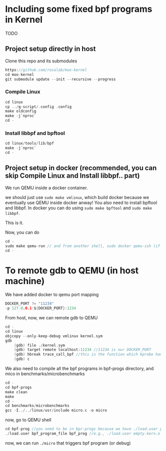 # Including some fixed bpf programs in Kernel
TODO

## Project setup directly in host
Clone this repo and its submodules

```c
https://github.com/rosalab/moo-kernel
cd moo-kernel
git submodule update --init --recursive --progress
```

### Compile Linux

```c
cd linux
cp ../q-script/.config .config
make oldconfig
make -j`nproc`
cd -
```

### Install libbpf and bpftool

```c
cd linux/tools/lib/bpf
make -j`nproc`
cd -
```

## Project setup in docker (recommended, you can skip Compile Linux and Install libbpf.. part)
We run QEMU inside a docker container. 

we should just use `sudo make vmlinux`, which build docker because we eventually use QEMU inside docker anway! You also need to install bpftool and libbpf. In docker you can do using `sudo make bpftool` and `sudo make libbpf`.

This is it.

Now, you can do

```c
cd -
sudo make qemu-run // and from another shell, sudo docker qemu-ssh (if needed)
cd -
```

# To remote gdb to QEMU (in host machine)
We have added docker to qemu port mapping
```c
DOCKER_PORT ?= "11234"
-p 127.0.0.1:${DOCKER_PORT}:1234
```

From host, now, we can remote gdb to QEMU
```c
cd -
cd linux
objcopy --only-keep-debug vmlinux kernel.sym
gdb
    (gdb) file ./kernel.sym
    (gdb) target remote localhost:11234 //11234 is our DOCKER_PORT
    (gdb) hbreak trace_call_bpf //this is the function which kprobe handler and tracepoint system use to dispatch bpf programs
    (gdb) c

```

We also need to compile all the bpf programs in bpf-progs directory, and mico in benchmarks/microbenchmarks
```c
cd -
cd bpf-progs
make clean
make
cd -
cd benchmarks/microbenchmarks
gcc -I../../linux/usr/include micro.c -o micro 
```

now, go to QEMU shell
```c
cd bpf-prog //you need to be in bpr-progs because we have ./load.user program that we use to load bpf programs
./load.user bpf_program_file bpf_prog //e.g., ./load.user empty.kern.o empty
```

now, we can run `./micro` that triggers bpf program (or debug)
